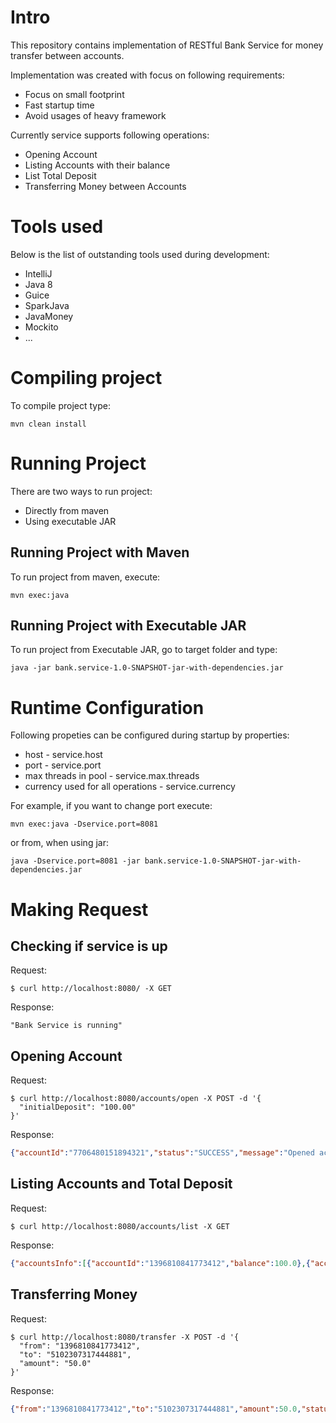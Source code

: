 # Intro

This repository contains implementation of RESTful Bank Service for money transfer between accounts.

Implementation was created with focus on following requirements:
* Focus on small footprint
* Fast startup time
* Avoid usages of heavy framework

Currently service supports following operations:
* Opening Account
* Listing Accounts with their balance
* List Total Deposit
* Transferring Money between Accounts

# Tools used

Below is the list of outstanding tools used during development:
* IntelliJ
* Java 8
* Guice
* SparkJava
* JavaMoney
* Mockito
* ...

# Compiling project

To compile project type:
```
mvn clean install
```

# Running Project

There are two ways to run project:
* Directly from maven
* Using executable JAR

## Running Project with Maven

To run project from maven, execute:
```
mvn exec:java
```

## Running Project with Executable JAR

To run project from Executable JAR, go to target folder and type:
```
java -jar bank.service-1.0-SNAPSHOT-jar-with-dependencies.jar
```

# Runtime Configuration

Following propeties can be configured during startup by properties:
* host - service.host
* port - service.port
* max threads in pool - service.max.threads
* currency used for all operations - service.currency

For example, if you want to change port execute:
```
mvn exec:java -Dservice.port=8081
```
or from, when using jar:
```
java -Dservice.port=8081 -jar bank.service-1.0-SNAPSHOT-jar-with-dependencies.jar
```

# Making Request

## Checking if service is up

Request:
```
$ curl http://localhost:8080/ -X GET
```

Response:
```
"Bank Service is running"
```

## Opening Account

Request:
```
$ curl http://localhost:8080/accounts/open -X POST -d '{
  "initialDeposit": "100.00"
}'
```

Response:
```json
{"accountId":"7706480151894321","status":"SUCCESS","message":"Opened account: [7706480151894321]"}
```

## Listing Accounts and Total Deposit

Request:
```
$ curl http://localhost:8080/accounts/list -X GET
```

Response:
```json
{"accountsInfo":[{"accountId":"1396810841773412","balance":100.0},{"accountId":"5102307317444881","balance":200.0}],"totalDeposit":300.0}
```

## Transferring Money

Request:
```
$ curl http://localhost:8080/transfer -X POST -d '{
  "from": "1396810841773412",
  "to": "5102307317444881",
  "amount": "50.0"
}'
```

Response:
```json
{"from":"1396810841773412","to":"5102307317444881","amount":50.0,"status":"SUCCESS","message":"Transferred [50.00] from [1396810841773412] to [5102307317444881]"}
```
